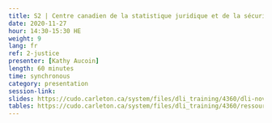 ```yaml
---
title: S2 | Centre canadien de la statistique juridique et de la sécurité communautaire (CCSJSC)
date: 2020-11-27
hour: 14:30-15:30 HE
weight: 9
lang: fr
ref: 2-justice
presenter: [Kathy Aucoin]
length: 60 minutes
time: synchronous
category: presentation
session-link:
slides: https://cudo.carleton.ca/system/files/dli_training/4360/dli-novjustice-filesenglish.ppt
tables: https://cudo.carleton.ca/system/files/dli_training/4360/ressources-de-données-en-ligne-du-ccsj-2019.docx
---
```


